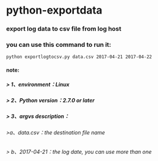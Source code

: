 # python-exportdata
### export log data to csv file from log host
### you can use this command to run it:
    python exportlogtocsv.py data.csv 2017-04-21 2017-04-22
#### note:
##### > 1、environment：Linux
##### > 2、Python version：2.7.0 or later
##### > 3、argvs description：
###### >a、data.csv：the destination file name
###### >  b、2017-04-21：the log date, you can use more than one
